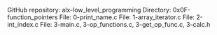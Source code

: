 GitHub repository: alx-low_level_programming
Directory: 0x0F-function_pointers
File: 0-print_name.c
File: 1-array_iterator.c
File: 2-int_index.c
File: 3-main.c, 3-op_functions.c, 3-get_op_func.c, 3-calc.h
